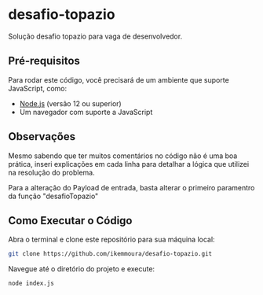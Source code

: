 # desafio-topazio

Solução desafio topazio para vaga de desenvolvedor.

## Pré-requisitos

Para rodar este código, você precisará de um ambiente que suporte JavaScript, como:

- [Node.js](https://nodejs.org/) (versão 12 ou superior)
- Um navegador com suporte a JavaScript

## Observações

Mesmo sabendo que ter muitos comentários no código não é uma boa prática, inseri explicações em cada linha para detalhar a lógica que utilizei na resolução do problema.

Para a alteração do Payload de entrada, basta alterar o primeiro paramentro da função "desafioTopazio"

## Como Executar o Código

Abra o terminal e clone este repositório para sua máquina local:

```bash
git clone https://github.com/ikemmoura/desafio-topazio.git
```

Navegue até o diretório do projeto e execute:

```bash
node index.js
```


